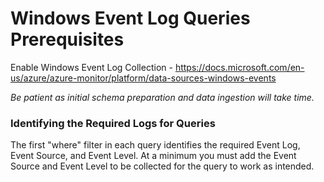 # Windows Event Log Queries Prerequisites

Enable Windows Event Log Collection - <https://docs.microsoft.com/en-us/azure/azure-monitor/platform/data-sources-windows-events>

*Be patient as initial schema preparation and data ingestion will take time.*

### Identifying the Required Logs for Queries

The first "where" filter in each query identifies the required Event Log, Event Source, and Event Level. At a minimum you must add the Event Source and Event Level to be collected for the query to work as intended.
